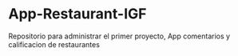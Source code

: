 # App-Restaurant-IGF
Repositorio para administrar el primer proyecto, App comentarios y calificacion de restaurantes
